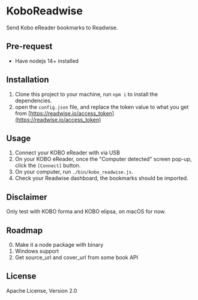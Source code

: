 # KoboReadwise

Send Kobo eReader bookmarks to Readwise.

## Pre-request

- Have nodejs 14+ installed

## Installation

1. Clone this project to your machine, run `npm i` to install the dependencies.
2. open the `config.json` file, and replace the token value to what you get from [https://readwise.io/access_token](https://readwise.io/access_token)

## Usage

1. Connect your KOBO eReader with via USB
2. On your KOBO eReader, once the "Computer detected" screen pop-up, click the `[Connect]` button.
3. On your computer, run `./bin/kobo_readwise.js`.
4. Check your Readwise dashboard, the bookmarks should be imported.

## Disclaimer

Only test with KOBO forma and KOBO elipsa, on macOS for now.

## Roadmap

0. Make it a node package with binary
1. Windows support
2. Get source_url and cover_url from some book API

## License

Apache License, Version 2.0
